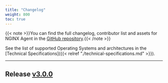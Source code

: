 ```yaml
---
title: "Changelog"
weight: 800
toc: true
---
```


{{< note >}}You can find the full changelog, contributor list and assets for NGINX Agent in the [GitHub repository](https://github.com/nginx/agent/releases).{{< /note >}}

See the list of supported Operating Systems and architectures in the [Technical Specifications]({{< relref "./technical-specifications.md" >}}).

---
## Release [v3.0.0](https//github.com/nginx/agent/releases/tag/v3.0.0)
